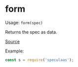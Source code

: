 form
=====

Usage: ```form(spec)```

Returns the spec as data.

[Source](https://github.com/mrijk/speculaas/blob/master/lib/form.js)

Example:

```js
const s = require('speculaas');


```
